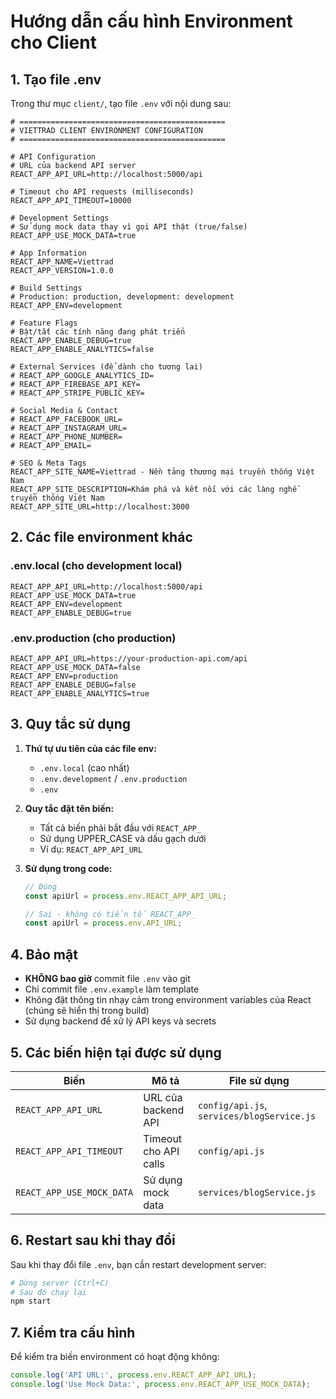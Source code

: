 # Hướng dẫn cấu hình Environment cho Client

## 1. Tạo file .env

Trong thư mục `client/`, tạo file `.env` với nội dung sau:

```env
# ==============================================
# VIETTRAD CLIENT ENVIRONMENT CONFIGURATION
# ==============================================

# API Configuration
# URL của backend API server
REACT_APP_API_URL=http://localhost:5000/api

# Timeout cho API requests (milliseconds)
REACT_APP_API_TIMEOUT=10000

# Development Settings
# Sử dụng mock data thay vì gọi API thật (true/false)
REACT_APP_USE_MOCK_DATA=true

# App Information
REACT_APP_NAME=Viettrad
REACT_APP_VERSION=1.0.0

# Build Settings
# Production: production, development: development
REACT_APP_ENV=development

# Feature Flags
# Bật/tắt các tính năng đang phát triển
REACT_APP_ENABLE_DEBUG=true
REACT_APP_ENABLE_ANALYTICS=false

# External Services (để dành cho tương lai)
# REACT_APP_GOOGLE_ANALYTICS_ID=
# REACT_APP_FIREBASE_API_KEY=
# REACT_APP_STRIPE_PUBLIC_KEY=

# Social Media & Contact
# REACT_APP_FACEBOOK_URL=
# REACT_APP_INSTAGRAM_URL=
# REACT_APP_PHONE_NUMBER=
# REACT_APP_EMAIL=

# SEO & Meta Tags
REACT_APP_SITE_NAME=Viettrad - Nền tảng thương mại truyền thống Việt Nam
REACT_APP_SITE_DESCRIPTION=Khám phá và kết nối với các làng nghề truyền thống Việt Nam
REACT_APP_SITE_URL=http://localhost:3000
```

## 2. Các file environment khác

### .env.local (cho development local)
```env
REACT_APP_API_URL=http://localhost:5000/api
REACT_APP_USE_MOCK_DATA=true
REACT_APP_ENV=development
REACT_APP_ENABLE_DEBUG=true
```

### .env.production (cho production)
```env
REACT_APP_API_URL=https://your-production-api.com/api
REACT_APP_USE_MOCK_DATA=false
REACT_APP_ENV=production
REACT_APP_ENABLE_DEBUG=false
REACT_APP_ENABLE_ANALYTICS=true
```

## 3. Quy tắc sử dụng

1. **Thứ tự ưu tiên của các file env:**
   - `.env.local` (cao nhất)
   - `.env.development` / `.env.production`
   - `.env`

2. **Quy tắc đặt tên biến:**
   - Tất cả biến phải bắt đầu với `REACT_APP_`
   - Sử dụng UPPER_CASE và dấu gạch dưới
   - Ví dụ: `REACT_APP_API_URL`

3. **Sử dụng trong code:**
   ```javascript
   // Đúng
   const apiUrl = process.env.REACT_APP_API_URL;
   
   // Sai - không có tiền tố REACT_APP_
   const apiUrl = process.env.API_URL;
   ```

## 4. Bảo mật

- **KHÔNG bao giờ** commit file `.env` vào git
- Chỉ commit file `.env.example` làm template
- Không đặt thông tin nhạy cảm trong environment variables của React (chúng sẽ hiển thị trong build)
- Sử dụng backend để xử lý API keys và secrets

## 5. Các biến hiện tại được sử dụng

| Biến | Mô tả | File sử dụng |
|------|-------|--------------|
| `REACT_APP_API_URL` | URL của backend API | `config/api.js`, `services/blogService.js` |
| `REACT_APP_API_TIMEOUT` | Timeout cho API calls | `config/api.js` |
| `REACT_APP_USE_MOCK_DATA` | Sử dụng mock data | `services/blogService.js` |

## 6. Restart sau khi thay đổi

Sau khi thay đổi file `.env`, bạn cần restart development server:

```bash
# Dừng server (Ctrl+C)
# Sau đó chạy lại
npm start
```

## 7. Kiểm tra cấu hình

Để kiểm tra biến environment có hoạt động không:

```javascript
console.log('API URL:', process.env.REACT_APP_API_URL);
console.log('Use Mock Data:', process.env.REACT_APP_USE_MOCK_DATA);
``` 